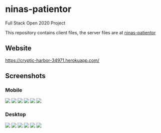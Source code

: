 # ninas-patientor

Full Stack Open 2020 Project

This repository contains client files, the server files are at [ninas-patientor](https://github.com/NinaKWelch/ninas-patientor)

## Website

https://cryptic-harbor-34971.herokuapp.com/

## Screenshots

### Mobile

![](https://res.cloudinary.com/ninaw/image/upload/c_scale,w_280/v1653459368/patientor_7_kjrbpt.png)
![](https://res.cloudinary.com/ninaw/image/upload/c_scale,w_280/v1653459362/patientor_12_sobw7u.png)
![](https://res.cloudinary.com/ninaw/image/upload//c_scale,w_280/v1653459367/patientor_8_z1zhdw.png)
![](https://res.cloudinary.com/ninaw/image/upload/c_scale,w_280/v1653459366/patientor_10_i34mz0.png)
![](https://res.cloudinary.com/ninaw/image/upload/c_scale,w_280/v1653459365/patientor_11_oc0ehg.png)
![](https://res.cloudinary.com/ninaw/image/upload/c_scale,w_280/v1653459368/patientor_9_rikchj.png)

### Desktop

![](https://res.cloudinary.com/ninaw/image/upload/c_scale,w_420/v1653458773/patientor_1_zyqq20.png)
![](https://res.cloudinary.com/ninaw/image/upload/c_scale,w_420/v1653458770/patientor_2_rkggzk.png)
![](https://res.cloudinary.com/ninaw/image/upload/c_scale,w_420/v1653458778/patientor_3_rls9us.png)
![](https://res.cloudinary.com/ninaw/image/upload/c_scale,w_420/v1653458778/patientor_4_syoiuz.png)
![](https://res.cloudinary.com/ninaw/image/upload/c_scale,w_420/v1653458772/patientor_5_xfdhy4.png)
![](https://res.cloudinary.com/ninaw/image/upload/c_scale,w_420/v1653459143/patientor_6_ktcr0y.png)
